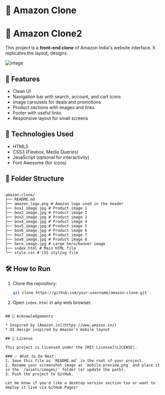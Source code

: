 
# 🛒 Amazon Clone 

# 🛒 Amazon Clone2 


This project is a **front-end clone** of Amazon India's website interface. It replicates the layout, designs.

![image](https://github.com/user-attachments/assets/1e8e0ba5-8405-4152-a7c0-ab72e96842a9)


## 📱 Features

- Clean UI
- Navigation bar with search, account, and cart icons
- Image carousels for deals and promotions
- Product sections with images and links
- Footer with useful links
- Responsive layout for small screens

## 🚀 Technologies Used

- HTML5
- CSS3 (Flexbox, Media Queries)
- JavaScript (optional for interactivity)
- Font Awesome (for icons)

## 📁 Folder Structure

```

amazon-clone/
├── README.md
├── amazon_logo.png # Amazon logo used in the header
├── box1_image.jpg # Product image 1
├── box2_image.jpg # Product image 2
├── box3_image.jpg # Product image 3
├── box4_image.jpg # Product image 4
├── box5_image.jpg # Product image 5
├── box6_image.jpg # Product image 6
├── box7_image.jpg # Product image 7
├── box8_image.jpg # Product image 8
├── hero_image.jpg # Large hero/banner image
├── index.html # Main HTML file
└── style.css # CSS styling file

````

## 🛠 How to Run

1. Clone the repository:
   ```bash
   git clone https://github.com/your-username/amazon-clone.git

2. Open `index.html` in any web browser.
````

## 🙌 Acknowledgements

* Inspired by [Amazon.in](https://www.amazon.in/)
* UI design inspired by Amazon’s mobile layout

## 📃 License

This project is licensed under the [MIT License](LICENSE).

### ✅ What to Do Next:
1. Save this file as `README.md` in the root of your project.
2. Rename your screenshot image as `mobile-preview.png` and place it in the `/assets/images/` folder (or update the path).
3. Push the project to GitHub.

Let me know if you'd like a desktop version section too or want to deploy it live via GitHub Pages!
